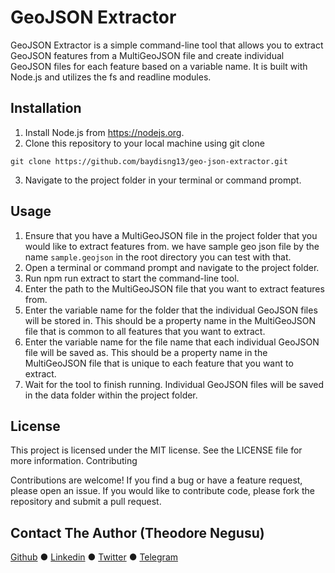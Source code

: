 # GeoJSON Extractor

GeoJSON Extractor is a simple command-line tool that allows you to extract GeoJSON features from a MultiGeoJSON file and create individual GeoJSON files for each feature based on a variable name. It is built with Node.js and utilizes the fs and readline modules.
## Installation
1. Install Node.js from https://nodejs.org.
2. Clone this repository to your local machine using git clone
```
git clone https://github.com/baydisng13/geo-json-extractor.git
```
3. Navigate to the project folder in your terminal or command prompt.

## Usage

1. Ensure that you have a MultiGeoJSON file in the project folder that you would like to extract features from. we have sample geo json file by the name `sample.geojson` in the root directory you can test with that.
2. Open a terminal or command prompt and navigate to the project folder.
3. Run npm run extract to start the command-line tool.
4. Enter the path to the MultiGeoJSON file that you want to extract features from.
5. Enter the variable name for the folder that the individual GeoJSON files will be stored in. This should be a property name in the MultiGeoJSON file that is common to all features that you want to extract.
6. Enter the variable name for the file name that each individual GeoJSON file will be saved as. This should be a property name in the MultiGeoJSON file that is unique to each feature that you want to extract.
7. Wait for the tool to finish running. Individual GeoJSON files will be saved in the data folder within the project folder.

## License

This project is licensed under the MIT license. See the LICENSE file for more information.
Contributing

Contributions are welcome! If you find a bug or have a feature request, please open an issue. If you would like to contribute code, please fork the repository and submit a pull request.


## Contact The Author (Theodore Negusu)
[Github](https://github.com/baydisng13/)  ●  [Linkedin](https://www.linkedin.com/in/theodore-negusu/)  ●  [Twitter](https://twitter.com/TheodoreNegusu)  ●  [Telegram](https://t.me/baydis)

